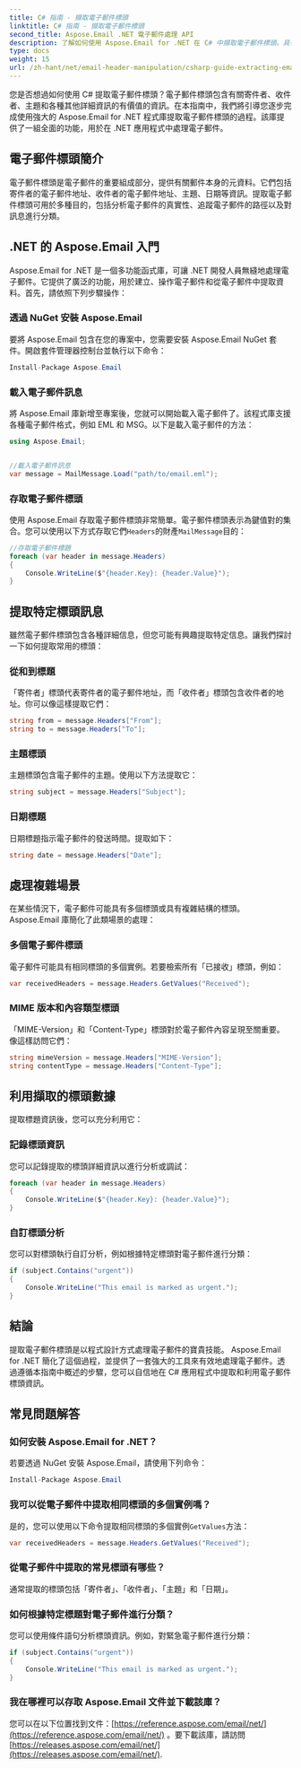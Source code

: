 ```yaml
---
title: C# 指南 - 擷取電子郵件標頭
linktitle: C# 指南 - 擷取電子郵件標頭
second_title: Aspose.Email .NET 電子郵件處理 API
description: 了解如何使用 Aspose.Email for .NET 在 C# 中擷取電子郵件標頭。具有原始程式碼的分步指南，可實現高效的電子郵件分析。
type: docs
weight: 15
url: /zh-hant/net/email-header-manipulation/csharp-guide-extracting-email-headers/
---
```


您是否想過如何使用 C# 提取電子郵件標頭？電子郵件標頭包含有關寄件者、收件者、主題和各種其他詳細資訊的有價值的資訊。在本指南中，我們將引導您逐步完成使用強大的 Aspose.Email for .NET 程式庫提取電子郵件標頭的過程。該庫提供了一組全面的功能，用於在 .NET 應用程式中處理電子郵件。

## 電子郵件標頭簡介

電子郵件標頭是電子郵件的重要組成部分，提供有關郵件本身的元資料。它們包括寄件者的電子郵件地址、收件者的電子郵件地址、主題、日期等資訊。提取電子郵件標頭可用於多種目的，包括分析電子郵件的真實性、追蹤電子郵件的路徑以及對訊息進行分類。

## .NET 的 Aspose.Email 入門

Aspose.Email for .NET 是一個多功能函式庫，可讓 .NET 開發人員無縫地處理電子郵件。它提供了廣泛的功能，用於建立、操作電子郵件和從電子郵件中提取資料。首先，請依照下列步驟操作：

### 透過 NuGet 安裝 Aspose.Email

要將 Aspose.Email 包含在您的專案中，您需要安裝 Aspose.Email NuGet 套件。開啟套件管理器控制台並執行以下命令：

```csharp
Install-Package Aspose.Email
```

### 載入電子郵件訊息

將 Aspose.Email 庫新增至專案後，您就可以開始載入電子郵件了。該程式庫支援各種電子郵件格式，例如 EML 和 MSG。以下是載入電子郵件的方法：

```csharp
using Aspose.Email;


//載入電子郵件訊息
var message = MailMessage.Load("path/to/email.eml");
```

### 存取電子郵件標頭

使用 Aspose.Email 存取電子郵件標頭非常簡單。電子郵件標頭表示為鍵值對的集合。您可以使用以下方式存取它們`Headers`的財產`MailMessage`目的：

```csharp
//存取電子郵件標題
foreach (var header in message.Headers)
{
    Console.WriteLine($"{header.Key}: {header.Value}");
}
```

## 提取特定標頭訊息

雖然電子郵件標頭包含各種詳細信息，但您可能有興趣提取特定信息。讓我們探討一下如何提取常用的標頭：

### 從和到標題

「寄件者」標頭代表寄件者的電子郵件地址，而「收件者」標頭包含收件者的地址。你可以像這樣提取它們：

```csharp
string from = message.Headers["From"];
string to = message.Headers["To"];
```

### 主題標頭

主題標頭包含電子郵件的主題。使用以下方法提取它：

```csharp
string subject = message.Headers["Subject"];
```

### 日期標題

日期標題指示電子郵件的發送時間。提取如下：

```csharp
string date = message.Headers["Date"];
```

## 處理複雜場景

在某些情況下，電子郵件可能具有多個標頭或具有複雜結構的標頭。 Aspose.Email 庫簡化了此類場景的處理：

### 多個電子郵件標頭

電子郵件可能具有相同標頭的多個實例。若要檢索所有「已接收」標頭，例如：

```csharp
var receivedHeaders = message.Headers.GetValues("Received");
```

### MIME 版本和內容類型標頭

「MIME-Version」和「Content-Type」標頭對於電子郵件內容呈現至關重要。像這樣訪問它們：

```csharp
string mimeVersion = message.Headers["MIME-Version"];
string contentType = message.Headers["Content-Type"];
```

## 利用擷取的標頭數據

提取標題資訊後，您可以充分利用它：

### 記錄標頭資訊

您可以記錄提取的標頭詳細資訊以進行分析或調試：

```csharp
foreach (var header in message.Headers)
{
    Console.WriteLine($"{header.Key}: {header.Value}");
}
```

### 自訂標頭分析

您可以對標頭執行自訂分析，例如根據特定標頭對電子郵件進行分類：

```csharp
if (subject.Contains("urgent"))
{
    Console.WriteLine("This email is marked as urgent.");
}
```

## 結論

提取電子郵件標頭是以程式設計方式處理電子郵件的寶貴技能。 Aspose.Email for .NET 簡化了這個過程，並提供了一套強大的工具來有效地處理電子郵件。透過遵循本指南中概述的步驟，您可以自信地在 C# 應用程式中提取和利用電子郵件標頭資訊。

## 常見問題解答

### 如何安裝 Aspose.Email for .NET？

若要透過 NuGet 安裝 Aspose.Email，請使用下列命令：
```csharp
Install-Package Aspose.Email
```

### 我可以從電子郵件中提取相同標頭的多個實例嗎？

是的，您可以使用以下命令提取相同標頭的多個實例`GetValues`方法：
```csharp
var receivedHeaders = message.Headers.GetValues("Received");
```

### 從電子郵件中提取的常見標頭有哪些？

通常提取的標頭包括「寄件者」、「收件者」、「主題」和「日期」。

### 如何根據特定標題對電子郵件進行分類？

您可以使用條件語句分析標頭資訊。例如，對緊急電子郵件進行分類：
```csharp
if (subject.Contains("urgent"))
{
    Console.WriteLine("This email is marked as urgent.");
}
```

### 我在哪裡可以存取 Aspose.Email 文件並下載該庫？

您可以在以下位置找到文件：[https://reference.aspose.com/email/net/](https://reference.aspose.com/email/net/) 。要下載該庫，請訪問[https://releases.aspose.com/email/net/](https://releases.aspose.com/email/net/).